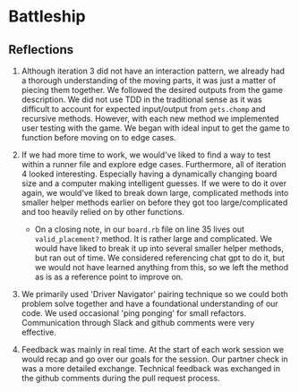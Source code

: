 # Battleship

## Reflections

1. Although iteration 3 did not have an interaction pattern, we already had a thorough understanding of the moving parts, it was just a matter of piecing them together. 
We followed the desired outputs from the game description. 
We did not use TDD in the traditional sense as it was difficult to account for expected input/output from `gets.chomp` and recursive methods. 
However, with each new method we implemented user testing with the game. 
We began with ideal input to get the game to function before moving on to edge cases.

2. If we had more time to work, we would've liked to find a way to test within a runner file and explore edge cases. 
Furthermore, all of iteration 4 looked interesting. 
Especially having a dynamically changing board size and a computer making intelligent guesses.
If we were to do it over again, we would've liked to break down large, complicated methods into smaller helper methods earlier on before they got too large/complicated and too heavily relied on by other functions.
    - On a closing note, in our `board.rb` file on line 35 lives out `valid_placement?` method. 
    It is rather large and complicated. We would have liked to break it up into several smaller helper methods, but ran out of time.
    We considered referencing chat gpt to do it, but we would not have learned anything from this, so we left the method as is as a reference point to improve on.

3. We primarily used 'Driver Navigator' pairing technique so we could both problem solve together and have a foundational understanding of our code. 
We used occasional 'ping ponging' for small refactors. 
Communication through Slack and github comments were very effective.

4. Feedback was mainly in real time. At the start of each work session we would recap and go over our goals for the session. 
Our partner check in was a more detailed exchange. 
Technical feedback was exchanged in the github comments during the pull request process.